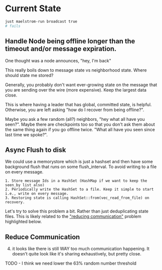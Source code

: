 # Current State

```bash
just maelstrom-run broadcast true
# fails
```

## Handle Node being offline longer than the timeout and/or message expiration.

One thought was a node announces, "hey, I'm back"

This really boils down to message state vs neighborhood state. Where should state me stored?

Generally, you probably don't want ever-growing state on the message that you are sending over the wire (more expensive).
Keep the largest data close.

This is where having a leader that has global, committed state, is helpful. Otherwise, you
are left asking "how do I recover from being offline?".

Maybe you ask a few random (all?) neighbors, "hey what all have you seen?". Maybe there are checkpoints
too so that you don't ask them about the same thing again if you go offline twice. "What
all have you seen since last time we spoke?".

## Async Flush to disk

We could use a memorystore which is just a hashset and then have some background flush that runs on
some flush_interval. To avoid writing to a file on every message.

    1. Store message Ids in a HashSet (HashMap if we want to keep the seen_by list also)
    2. Periodically write the HashSet to a file. Keep it simple to start i.e., write on every message.
    3. Restoring state is calling HashSet::from(vec_read_from_file) on recovery.

Let's try to solve this problem a bit. Rather than just deduplicating state files. This is likely related
to the ["reducing communication"](#reducing-communication) problem highlighted below.

## Reduce Communication

4. it looks like there is still WAY too much communication happening. It doesn't quite look like it's sharing
exhaustively, but pretty close.

TODO - I think we need lower the 63% random number threshold
